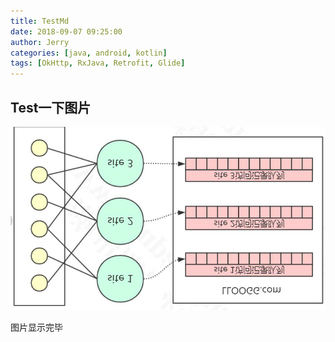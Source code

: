 ```yaml
---
title: TestMd
date: 2018-09-07 09:25:00
author: Jerry
categories: [java, android, kotlin]
tags: [OkHttp, RxJava, Retrofit, Glide]
---
```


## Test一下图片

![test](test.png)





图片显示完毕

